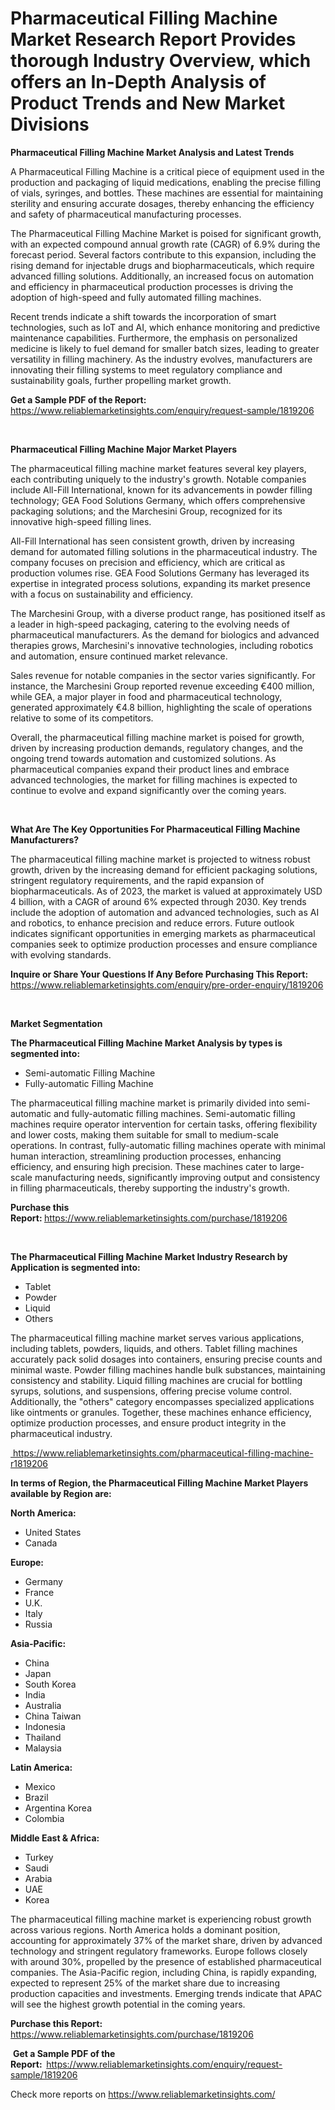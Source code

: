 <p><h1>Pharmaceutical Filling Machine Market Research Report Provides thorough Industry Overview, which offers an In-Depth Analysis of Product Trends and New Market Divisions</h1></p><p><strong>Pharmaceutical Filling Machine Market Analysis and Latest Trends</strong></p>
<p><p>A Pharmaceutical Filling Machine is a critical piece of equipment used in the production and packaging of liquid medications, enabling the precise filling of vials, syringes, and bottles. These machines are essential for maintaining sterility and ensuring accurate dosages, thereby enhancing the efficiency and safety of pharmaceutical manufacturing processes.</p><p>The Pharmaceutical Filling Machine Market is poised for significant growth, with an expected compound annual growth rate (CAGR) of 6.9% during the forecast period. Several factors contribute to this expansion, including the rising demand for injectable drugs and biopharmaceuticals, which require advanced filling solutions. Additionally, an increased focus on automation and efficiency in pharmaceutical production processes is driving the adoption of high-speed and fully automated filling machines.</p><p>Recent trends indicate a shift towards the incorporation of smart technologies, such as IoT and AI, which enhance monitoring and predictive maintenance capabilities. Furthermore, the emphasis on personalized medicine is likely to fuel demand for smaller batch sizes, leading to greater versatility in filling machinery. As the industry evolves, manufacturers are innovating their filling systems to meet regulatory compliance and sustainability goals, further propelling market growth.</p></p>
<p><strong>Get a Sample PDF of the Report:&nbsp;</strong> <a href="https://www.reliablemarketinsights.com/enquiry/request-sample/1819206?utm_campaign=2885&utm_medium=2&utm_source=Github&utm_content=ia&utm_term=09042025&utm_id=pharmaceutical-filling-machine">https://www.reliablemarketinsights.com/enquiry/request-sample/1819206</a></p>
<p>&nbsp;</p>
<p><strong>Pharmaceutical Filling Machine Major Market Players</strong></p>
<p><p>The pharmaceutical filling machine market features several key players, each contributing uniquely to the industry's growth. Notable companies include All-Fill International, known for its advancements in powder filling technology; GEA Food Solutions Germany, which offers comprehensive packaging solutions; and the Marchesini Group, recognized for its innovative high-speed filling lines.</p><p>All-Fill International has seen consistent growth, driven by increasing demand for automated filling solutions in the pharmaceutical industry. The company focuses on precision and efficiency, which are critical as production volumes rise. GEA Food Solutions Germany has leveraged its expertise in integrated process solutions, expanding its market presence with a focus on sustainability and efficiency.</p><p>The Marchesini Group, with a diverse product range, has positioned itself as a leader in high-speed packaging, catering to the evolving needs of pharmaceutical manufacturers. As the demand for biologics and advanced therapies grows, Marchesini's innovative technologies, including robotics and automation, ensure continued market relevance.</p><p>Sales revenue for notable companies in the sector varies significantly. For instance, the Marchesini Group reported revenue exceeding €400 million, while GEA, a major player in food and pharmaceutical technology, generated approximately €4.8 billion, highlighting the scale of operations relative to some of its competitors. </p><p>Overall, the pharmaceutical filling machine market is poised for growth, driven by increasing production demands, regulatory changes, and the ongoing trend towards automation and customized solutions. As pharmaceutical companies expand their product lines and embrace advanced technologies, the market for filling machines is expected to continue to evolve and expand significantly over the coming years.</p></p>
<p>&nbsp;</p>
<p><strong>What Are The Key Opportunities For Pharmaceutical Filling Machine Manufacturers?</strong></p>
<p><p>The pharmaceutical filling machine market is projected to witness robust growth, driven by the increasing demand for efficient packaging solutions, stringent regulatory requirements, and the rapid expansion of biopharmaceuticals. As of 2023, the market is valued at approximately USD 4 billion, with a CAGR of around 6% expected through 2030. Key trends include the adoption of automation and advanced technologies, such as AI and robotics, to enhance precision and reduce errors. Future outlook indicates significant opportunities in emerging markets as pharmaceutical companies seek to optimize production processes and ensure compliance with evolving standards.</p></p>
<p><strong>Inquire or Share Your Questions If Any Before Purchasing This Report:</strong> <a href="https://www.reliablemarketinsights.com/enquiry/pre-order-enquiry/1819206?utm_campaign=2885&utm_medium=2&utm_source=Github&utm_content=ia&utm_term=09042025&utm_id=pharmaceutical-filling-machine">https://www.reliablemarketinsights.com/enquiry/pre-order-enquiry/1819206</a></p>
<p>&nbsp;</p>
<p><strong>Market Segmentation</strong></p>
<p><strong>The Pharmaceutical Filling Machine Market Analysis by types is segmented into:</strong></p>
<p><ul><li>Semi-automatic Filling Machine</li><li>Fully-automatic Filling Machine</li></ul></p>
<p><p>The pharmaceutical filling machine market is primarily divided into semi-automatic and fully-automatic filling machines. Semi-automatic filling machines require operator intervention for certain tasks, offering flexibility and lower costs, making them suitable for small to medium-scale operations. In contrast, fully-automatic filling machines operate with minimal human interaction, streamlining production processes, enhancing efficiency, and ensuring high precision. These machines cater to large-scale manufacturing needs, significantly improving output and consistency in filling pharmaceuticals, thereby supporting the industry's growth.</p></p>
<p><strong>Purchase this Report:&nbsp;</strong><a href="https://www.reliablemarketinsights.com/purchase/1819206?utm_campaign=2885&utm_medium=2&utm_source=Github&utm_content=ia&utm_term=09042025&utm_id=pharmaceutical-filling-machine">https://www.reliablemarketinsights.com/purchase/1819206</a></p>
<p>&nbsp;</p>
<p><strong>The Pharmaceutical Filling Machine Market Industry Research by Application is segmented into:</strong></p>
<p><ul><li>Tablet</li><li>Powder</li><li>Liquid</li><li>Others</li></ul></p>
<p><p>The pharmaceutical filling machine market serves various applications, including tablets, powders, liquids, and others. Tablet filling machines accurately pack solid dosages into containers, ensuring precise counts and minimal waste. Powder filling machines handle bulk substances, maintaining consistency and stability. Liquid filling machines are crucial for bottling syrups, solutions, and suspensions, offering precise volume control. Additionally, the "others" category encompasses specialized applications like ointments or granules. Together, these machines enhance efficiency, optimize production processes, and ensure product integrity in the pharmaceutical industry.</p></p>
<p><a href="https://www.reliablemarketinsights.com/pharmaceutical-filling-machine-r1819206?utm_campaign=2885&utm_medium=2&utm_source=Github&utm_content=ia&utm_term=09042025&utm_id=pharmaceutical-filling-machine">&nbsp;https://www.reliablemarketinsights.com/pharmaceutical-filling-machine-r1819206</a></p>
<p><strong>In terms of Region, the Pharmaceutical Filling Machine Market Players available by Region are:</strong></p>
<p>
    <p> <strong> North America: </strong>
        <ul>
            <li>United States</li>
            <li>Canada</li>
        </ul>
        </p> 
    <p> <strong> Europe: </strong>
        <ul>
            <li>Germany</li>
            <li>France</li>
            <li>U.K.</li>
            <li>Italy</li>
            <li>Russia</li>
        </ul>
        </p> 
    <p> <strong> Asia-Pacific: </strong>
        <ul>
            <li>China</li>
            <li>Japan</li>
            <li>South Korea</li>
            <li>India</li>
            <li>Australia</li>
            <li>China Taiwan</li>
            <li>Indonesia</li>
            <li>Thailand</li>
            <li>Malaysia</li>
        </ul>
        </p> 
    <p> <strong> Latin America: </strong>
        <ul>
            <li>Mexico</li>
            <li>Brazil</li>
            <li>Argentina Korea</li>
            <li>Colombia</li>
        </ul>
        </p> 
    <p> <strong> Middle East & Africa: </strong>
        <ul>
            <li>Turkey</li>
            <li>Saudi</li>
            <li>Arabia</li>
            <li>UAE</li>
            <li>Korea</li>
        </ul>
    </p>
    </p>
<p><p>The pharmaceutical filling machine market is experiencing robust growth across various regions. North America holds a dominant position, accounting for approximately 37% of the market share, driven by advanced technology and stringent regulatory frameworks. Europe follows closely with around 30%, propelled by the presence of established pharmaceutical companies. The Asia-Pacific region, including China, is rapidly expanding, expected to represent 25% of the market share due to increasing production capacities and investments. Emerging trends indicate that APAC will see the highest growth potential in the coming years.</p></p>
<p><strong>Purchase this Report: </strong><a href="https://www.reliablemarketinsights.com/purchase/1819206?utm_campaign=2885&utm_medium=2&utm_source=Github&utm_content=ia&utm_term=09042025&utm_id=pharmaceutical-filling-machine">https://www.reliablemarketinsights.com/purchase/1819206</a></p>
<p>&nbsp;<strong>Get a Sample PDF of the Report:&nbsp;&nbsp;</strong><a href="https://www.reliablemarketinsights.com/enquiry/request-sample/1819206?utm_campaign=2885&utm_medium=2&utm_source=Github&utm_content=ia&utm_term=09042025&utm_id=pharmaceutical-filling-machine">https://www.reliablemarketinsights.com/enquiry/request-sample/1819206</a></p>
<p><strong></strong></p>
<p>Check more reports on <a href="https://www.reliablemarketinsights.com/?utm_campaign=2885&utm_medium=2&utm_source=Github&utm_content=ia&utm_term=09042025&utm_id=pharmaceutical-filling-machine">https://www.reliablemarketinsights.com/</a></p>